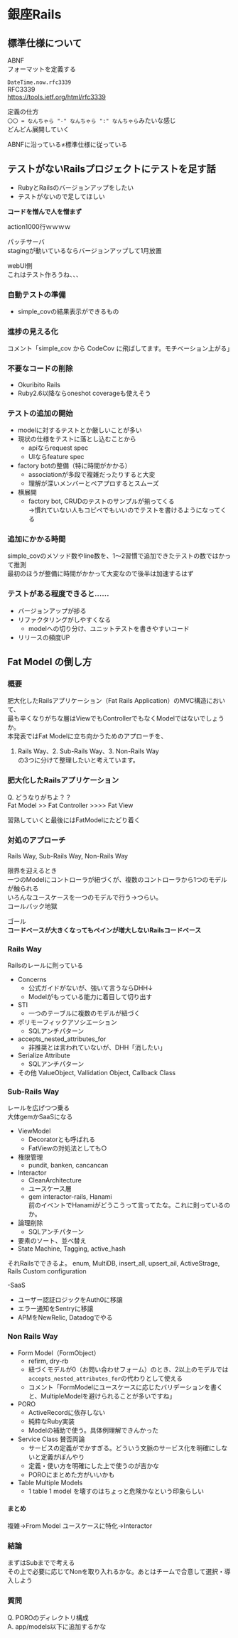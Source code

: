 # 銀座Rails

## 標準仕様について

ABNF  
フォーマットを定義する

`DateTime.now.rfc3339`  
RFC3339  
https://tools.ietf.org/html/rfc3339

定義の仕方  
`〇〇 = なんちゃら "-" なんちゃら ":" なんちゃら`みたいな感じ  
どんどん展開していく

ABNFに沿っている≠標準仕様に従っている


## テストがないRailsプロジェクトにテストを足す話

- RubyとRailsのバージョンアップをしたい
- テストがないので足してほしい

**コードを憎んで人を憎まず**

action1000行ｗｗｗｗ

パッチサーバ  
stagingが動いているならバージョンアップして1月放置

webUI側  
これはテスト作ろうね、、、

### 自動テストの準備
  - simple_covの結果表示ができるもの  
  
### 進捗の見える化
  コメント「simple_cov から CodeCov に飛ばしてます。モチベーション上がる」

###  不要なコードの削除
  - Okuribito Rails
  - Ruby2.6以降ならoneshot coverageも使えそう
  
###  テストの追加の開始
  - modelに対するテストとか厳しいことが多い
  - 現状の仕様をテストに落とし込むことから
     - apiならrequest spec
     - UIならfeature spec
  - factory botの整備（特に時間がかかる）
    - associationが多段で複雑だったりすると大変
    - 理解が深いメンバーとペアプロするとスムーズ
  - 横展開
    - factory bot, CRUDのテストのサンプルが揃ってくる  
    →慣れていない人もコピペでもいいのでテストを書けるようになってくる


### 追加にかかる時間

simple_covのメソッド数やline数を、1〜2習慣で追加できたテストの数ではかって推測  
最初のほうが整備に時間がかかって大変なので後半は加速するはず

### テストがある程度できると……  
- バージョンアップが捗る
- リファクタリングがしやすくなる
  - modelへの切り分け、ユニットテストを書きやすいコード
- リリースの頻度UP



## Fat Model の倒し方

### 概要

肥大化したRailsアプリケーション（Fat Rails Application）のMVC構造において、  
最も辛くなりがちな層はViewでもControllerでもなくModelではないでしょうか。  
本発表ではFat Modelに立ち向かうためのアプローチを、  
1. Rails Way、2. Sub-Rails Way、3. Non-Rails Way  
の3つに分けて整理したいと考えています。


### 肥大化したRailsアプリケーション  

Q. どうなりがちよ？？  
Fat Model >> Fat Controller >>>> Fat View

習熟していくと最後にはFatModelにたどり着く

### 対処のアプローチ
Rails Way, Sub-Rails Way, Non-Rails Way

限界を迎えるとき  
一つのModelにコントローラが紐づくが、複数のコントローラから1つのモデルが触られる  
いろんなユースケースを一つのモデルで行う→つらい。  
コールバック地獄

ゴール  
**コードベースが大きくなってもペインが増大しないRailsコードベース**


### Rails Way
Railsのレールに則っている

- Concerns
  - 公式ガイドがないが、強いて言うならDHH↓
  - Modelがもっている能力に着目して切り出す
- STI
  - 一つのテーブルに複数のモデルが紐づく
- ポリモーフィックアソシエーション
  - SQLアンチパターン
- accepts_nested_attributes_for
  - 非推奨とは言われていないが、DHH「消したい」
- Serialize Attribute
  - SQLアンチパターン
- その他 ValueObject, Vallidation Object, Callback Class


### Sub-Rails Way
レールを広げつつ乗る  
大体gemかSaaSになる

- ViewModel
  - Decoratorとも呼ばれる
  - FatViewの対処法としても○
- 権限管理
  - pundit, banken, cancancan
- Interactor
  - CleanArchitecture
  - ユースケース層
  - gem interactor-rails, Hanami  
  前のイベントでHanamiがどうこうって言ってたな。これに則っているのか。
- 論理削除
  - SQLアンチパターン
- 要素のソート、並べ替え
- State Machine, Tagging, active_hash

それRailsでできるよ。
enum, MultiDB, insert_all, upsert_ail, ActiveStrage, Rails Custom configuration

-SaaS
  - ユーザー認証ロジックをAuth0に移譲
  - エラー通知をSentryに移譲
  - APMをNewRelic, Datadogでやる


### Non Rails Way

- Form Model（FormObject）
  - refirm, dry-rb
  - 紐づくモデルが0（お問い合わせフォーム）のとき、2以上のモデルでは`accepts_nested_attributes_for`の代わりとして使える
  - コメント「FormModelにユースケースに応じたバリデーションを書くと、MultipleModelを避けられることが多いですね」
- PORO
  - ActiveRecordに依存しない
  - 純粋なRuby実装
  - Modelの補助で使う。具体例理解できんかった
- Service Class 賛否両論
  - サービスの定義がでかすぎる。どういう文脈のサービス化を明確にしないと定義がぼんやり
  - 定義・使い方を明確にした上で使うのが吉かな
  - POROにまとめた方がいいかも
- Table Multiple Models
  - 1 table 1 model を壊すのはちょっと危険かなという印象らしい
  
#### まとめ
複雑→From Model
ユースケースに特化→Interactor

### 結論
まずはSubまでで考える  
その上で必要に応じてNonを取り入れるかな。あとはチームで合意して選択・導入しよう

### 質問

Q. POROのディレクトリ構成  
A. app/models以下に追加するかな
